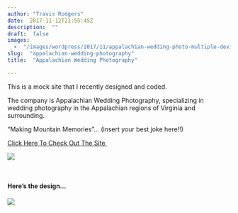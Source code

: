 ```yaml
---
author: "Travis Rodgers"
date:  2017-11-12T21:55:45Z
description:  ""
draft:  false
images: 
  -  "/images/wordpress/2017/11/appalachian-wedding-photo-multiple-devices-resized.jpg"
slug:  "appalachian-wedding-photography"
title:  "Appalachian Wedding Photography"

---
```



<div class="one-half first">
<p style="text-align: left;">This is a mock site that I recently designed and coded.</p>
<p style="text-align: left;">The company is Appalachian Wedding Photography, specializing in wedding photography in the Appalachian regions of Virginia and surrounding.</p>
<p>&#8220;Making Mountain Memories&#8221;&#8230; (insert your best joke here!!)</p>
<p><a href="http://appalachian.travis.media" target="_blank" rel="noopener">Click Here To Check Out The Site </a></p>
</div>
<div class="one-half"><img src="/images/wordpress/2017/11/appalachian-wedding-photo-multiple-devices-resized.jpg" /></div>
<p>&nbsp;</p>
<h4>Here&#8217;s the design&#8230;</h4>
<p><a href="http://appalachian.travis.media" target="_blank" rel="noopener"><img class="gray-border-add aligncenter wp-image-2075 size-full" src="/images/wordpress/2017/11/appalachian-wedding-photography-resized.jpg" /></a></p>



